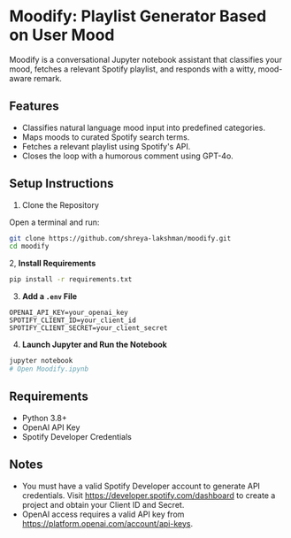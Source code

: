# Moodify: Playlist Generator Based on User Mood

Moodify is a conversational Jupyter notebook assistant that classifies your mood, fetches a relevant Spotify playlist, and responds with a witty, mood-aware remark.

## Features

- Classifies natural language mood input into predefined categories.
- Maps moods to curated Spotify search terms.
- Fetches a relevant playlist using Spotify's API.
- Closes the loop with a humorous comment using GPT-4o.

## Setup Instructions

1. Clone the Repository

Open a terminal and run:

```bash
git clone https://github.com/shreya-lakshman/moodify.git
cd moodify
``` 

2, **Install Requirements**

```bash
pip install -r requirements.txt
```

3. **Add a `.env` File**

```dotenv
OPENAI_API_KEY=your_openai_key
SPOTIFY_CLIENT_ID=your_client_id
SPOTIFY_CLIENT_SECRET=your_client_secret
```

4. **Launch Jupyter and Run the Notebook**

```bash
jupyter notebook
# Open Moodify.ipynb
```

## Requirements

- Python 3.8+
- OpenAI API Key
- Spotify Developer Credentials

## Notes

- You must have a valid Spotify Developer account to generate API credentials. Visit https://developer.spotify.com/dashboard to create a project and obtain your Client ID and Secret.
- OpenAI access requires a valid API key from https://platform.openai.com/account/api-keys.

